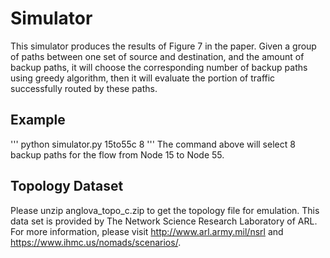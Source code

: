 # Simulator
This simulator produces the results of Figure 7 in the paper. Given a group of paths between one set of source and destination, and the amount of backup paths, it will choose the corresponding number of backup paths using greedy algorithm, then it will evaluate the portion of traffic successfully routed by these paths.

## Example
'''
python simulator.py 15to55c 8
'''
The command above will select 8 backup paths for the flow from Node 15 to Node 55.

## Topology Dataset
Please unzip anglova_topo_c.zip to get the topology file for emulation. This data set is provided by The Network Science Research Laboratory of ARL. For more information, please visit http://www.arl.army.mil/nsrl and https://www.ihmc.us/nomads/scenarios/.

